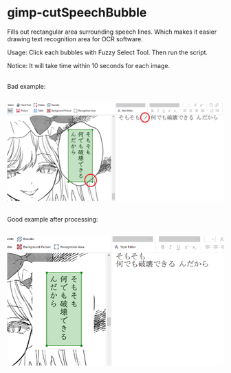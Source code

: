 # gimp-cutSpeechBubble
Fills out rectangular area surrounding speech lines. Which makes it easier drawing text recognition area for OCR software.

Usage: Click each bubbles with Fuzzy Select Tool. Then run the script.

Notice: It will take time within 10 seconds for each image.

&nbsp;  
Bad example:

&nbsp;  
![bad](https://raw.githubusercontent.com/rosenrose/gimp-cutSpeechBubble/master/pic1.png)

&nbsp;  
Good example after processing:

&nbsp;  
![good](https://raw.githubusercontent.com/rosenrose/gimp-cutSpeechBubble/master/pic2.png)
